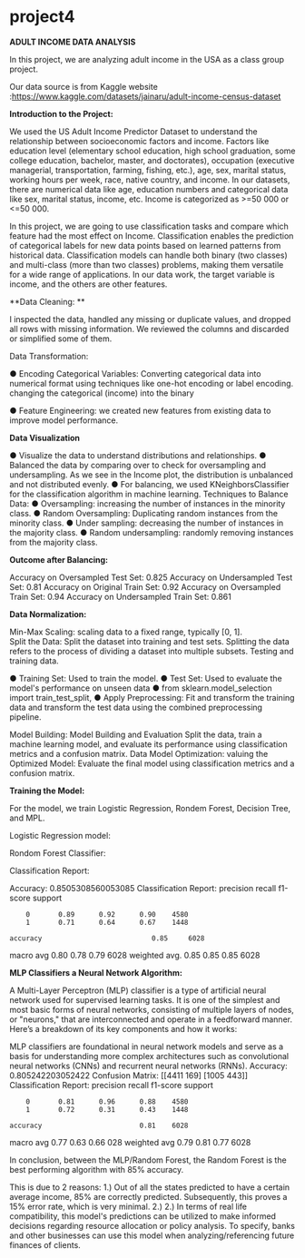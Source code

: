 # project4

**ADULT INCOME DATA ANALYSIS**

In this project, we are analyzing adult income in the USA as a class group project. 

Our data  source is from Kaggle website :https://www.kaggle.com/datasets/jainaru/adult-income-census-dataset

**Introduction to the Project:**

We used the US Adult Income Predictor Dataset to understand the relationship between socioeconomic factors and income. Factors like education level (elementary school education, high school graduation, some college education, bachelor, master, and doctorates), occupation (executive managerial, transportation, farming, fishing, etc.), age, sex, marital status, working hours per week, race, native country, and income.
In our datasets, there are numerical data like age, education numbers and categorical data like sex, marital status, income, etc. Income is categorized as >=50 000 or <=50 000.

In this project, we are going to use classification tasks and compare which feature had the most effect on Income. Classification enables the prediction of categorical labels for new data points based on learned patterns from historical data.
Classification models can handle both binary (two classes) and multi-class (more than two classes) problems, making them versatile for a wide range of applications.
In our data work, the target variable is income, and the others are other features.

**Data Cleaning: **

I inspected the data, handled any missing or duplicate values, and dropped all rows with missing information.
We reviewed the columns and discarded or simplified some of them.

Data Transformation:

● Encoding Categorical Variables: Converting categorical data into numerical format using techniques like one-hot encoding or label encoding.
changing the categorical (income) into the binary

●	Feature Engineering:  we created new features from existing data to improve model performance.

**Data Visualization**

●	Visualize the data to understand distributions and relationships.
●	Balanced the data by comparing over to check for oversampling and undersampling. As we see in the Income plot, the distribution is unbalanced and not distributed evenly.
●	For balancing, we used KNeighborsClassifier for the classification algorithm in machine learning.
Techniques to Balance Data:
●	Oversampling: increasing the number of instances in the minority class. 
●	Random Oversampling: Duplicating random instances from the minority class. 
●	 Under sampling: decreasing the number of instances in the majority class.
●	 Random undersampling: randomly removing instances from the majority class.


**Outcome after Balancing:**

Accuracy on Oversampled Test Set: 0.825
Accuracy on Undersampled Test Set: 0.81
Accuracy on Original Train Set: 0.92
Accuracy on Oversampled Train Set: 0.94 
Accuracy on Undersampled Train Set: 0.861

**Data Normalization:**

Min-Max Scaling: scaling data to a fixed range, typically [0, 1].      
Split the Data: Split the dataset into training and test sets.  Splitting the data refers to the process of dividing a dataset into multiple subsets. Testing and training data.

●	Training Set: Used to train the model.
●	Test Set: Used to evaluate the model's performance on unseen data
●	from sklearn.model_selection import train_test_split, 
●	 Apply Preprocessing: Fit and transform the training data and transform the test data using the combined preprocessing pipeline.

Model Building:
Model Building and Evaluation Split the data, train a machine learning model, and evaluate its performance using classification metrics and a confusion matrix.
Data Model Optimization: valuing the Optimized Model: Evaluate the final model using classification metrics and a confusion matrix.

**Training the Model:**

For the model, we train Logistic Regression, Rondem Forest, Decision Tree, and MPL.

Logistic Regression model:
	  
Rondom Forest Classifier:

Classification Report:

Accuracy: 0.8505308560053085
Classification Report:
          	precision	recall  f1-score   support
 
       	0   	0.89      0.92  	0.90  	4580
       	1   	0.71      0.64  	0.67  	1448
 
	accuracy    	                   0.85  	6028
   macro avg   	0.80      0.78  	0.79  	6028
weighted avg.   	0.85      0.85  	0.85  	6028


**MLP Classifiers a Neural Network Algorithm:**
    	
A Multi-Layer Perceptron (MLP) classifier is a type of artificial neural network used for supervised learning tasks. It is one of the simplest and most basic forms of neural networks, consisting of multiple layers of nodes, or "neurons," that are interconnected and operate in a feedforward manner. Here’s a breakdown of its key components and how it works:
 
MLP classifiers are foundational in neural network models and serve as a basis for understanding more complex architectures such as convolutional neural networks (CNNs) and recurrent neural networks (RNNs).
Accuracy: 0.805242203052422
Confusion Matrix:
[[4411  169]
 [1005  443]]
Classification Report:
          	precision	recall  f1-score   support
 
       	0   	0.81      0.96  	0.88  	4580
       	1   	0.72      0.31  	0.43  	1448
 
	accuracy                       	0.81  	6028
   macro avg   	0.77      0.63  	0.66  	028
weighted avg   	0.79      0.81  	0.77  	6028 


In conclusion, between the MLP/Random Forest, the Random Forest is the best performing algorithm with 85% accuracy.

This is due to 2 reasons:
1.) Out of all the states predicted to have a certain average income, 85% are correctly predicted. Subsequently, this proves a 15% error rate, which is very minimal.
2.) 2.) In terms of real life compatibility, this model's predictions can be utilized to make informed decisions regarding resource allocation or policy analysis. To specify, banks and other businesses can use this model when analyzing/referencing future finances of clients.
